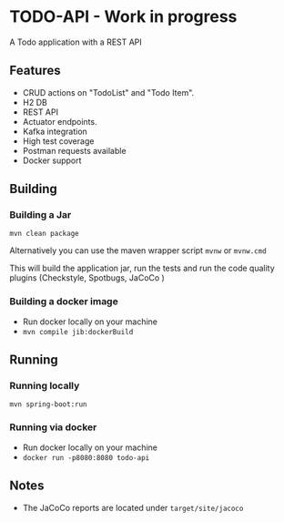 # TODO-API - Work in progress

A Todo application with a REST API

## Features

* CRUD actions on "TodoList" and "Todo Item".
* H2 DB
* REST API
* Actuator endpoints.
* Kafka integration
* High test coverage
* Postman requests available
* Docker support

## Building

### Building a Jar

```mvn clean package```  

Alternatively you can use the maven wrapper script ```mvnw``` or ```mvnw.cmd```
  
This will build the application jar, run the tests and run the code quality plugins 
(Checkstyle, Spotbugs, JaCoCo )

### Building a docker image

- Run docker locally on your machine  
- ```mvn compile jib:dockerBuild``` 

## Running

### Running locally

```mvn spring-boot:run```

### Running via docker

- Run docker locally on your machine
- ```docker run -p8080:8080 todo-api```

## Notes

- The JaCoCo reports are located under ```target/site/jacoco```
